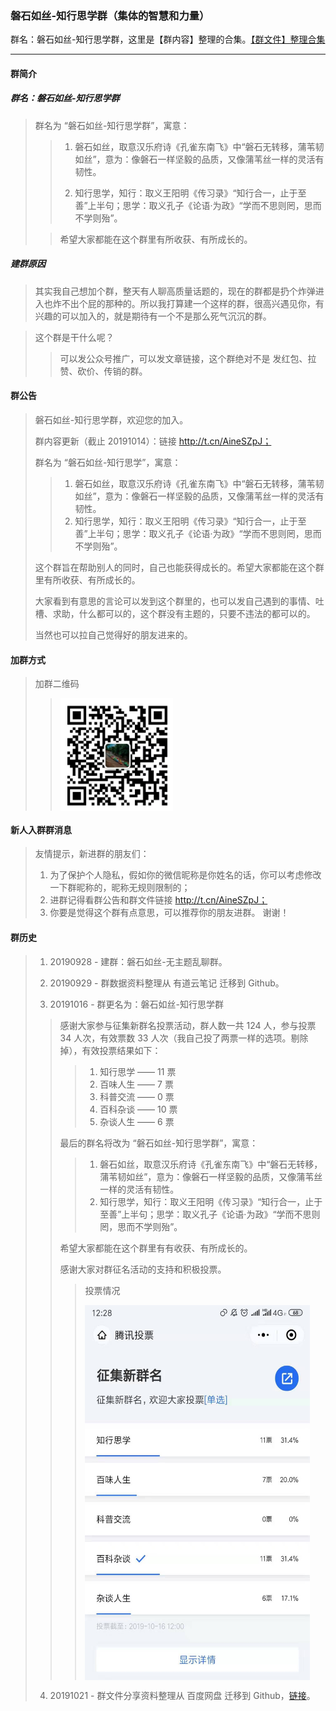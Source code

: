 ### 磐石如丝-知行思学群（集体的智慧和力量）
群名：磐石如丝-知行思学群，这里是【群内容】整理的合集。[【群文件】整理合集](https://github.com/geekpanshi/panshirusi-share)

---

#### 群简介
##### 群名：磐石如丝-知行思学群
> 群名为 “磐石如丝-知行思学群”，寓意：
>
>> 1. 磐石如丝，取意汉乐府诗《孔雀东南飞》中“磐石无转移，蒲苇韧如丝”，意为：像磐石一样坚毅的品质，又像蒲苇丝一样的灵活有韧性。
>>
>> 2. 知行思学，知行：取义王阳明《传习录》“知行合一，止于至善”上半句；思学：取义孔子《论语·为政》“学而不思则罔，思而不学则殆”。
>
>> 希望大家都能在这个群里有所收获、有所成长的。

##### 建群原因
> 其实我自己想加个群，整天有人聊高质量话题的，现在的群都是扔个炸弹进入也炸不出个屁的那种的。所以我打算建一个这样的群，很高兴遇见你，有兴趣的可以加入的，就是期待有一个不是那么死气沉沉的群。

> 这个群是干什么呢？
>
>> 可以发公众号推广，可以发文章链接，这个群绝对不是 发红包、拉赞、砍价、传销的群。

#### 群公告
> 磐石如丝-知行思学群，欢迎您的加入。
>
> 群内容更新（截止 20191014）：链接 http://t.cn/AineSZpJ；
>
> 群名为 “磐石如丝-知行思学”，寓意：
>>
>> 1. 磐石如丝，取意汉乐府诗《孔雀东南飞》中“磐石无转移，蒲苇韧如丝”，意为：像磐石一样坚毅的品质，又像蒲苇丝一样的灵活有韧性。
>> 2. 知行思学，知行：取义王阳明《传习录》“知行合一，止于至善”上半句；思学：取义孔子《论语·为政》“学而不思则罔，思而不学则殆”。
>
> 这个群旨在帮助别人的同时，自己也能获得成长的。希望大家都能在这个群里有所收获、有所成长的。
>
> 大家看到有意思的言论可以发到这个群里的，也可以发自己遇到的事情、吐槽、求助，什么都可以的，这个群没有主题的，只要不违法的都可以的。
>
> 当然也可以拉自己觉得好的朋友进来的。

#### 加群方式
> 加群二维码
>>
>> <img src="/配图/README/001-磐石如丝微信二维码.png" width="180" height="180" align=center></img>

#### 新人入群群消息
> 友情提示，新进群的朋友们：
> 1. 为了保护个人隐私，假如你的微信昵称是你姓名的话，你可以考虑修改一下群昵称的，昵称无规则限制的；
> 2. 进群记得看群公告和群文件链接 http://t.cn/AineSZpJ；
> 3. 你要是觉得这个群有点意思，可以推荐你的朋友进群。
> 谢谢！

#### 群历史
> 1. 20190928 - 建群：磐石如丝-无主题乱聊群。
>
> 2. 20190929 - 群数据资料整理从 有道云笔记 迁移到 Github。
>
> 3. 20191016 - 群更名为：磐石如丝-知行思学群
>
>> 感谢大家参与征集新群名投票活动，群人数一共 124 人，参与投票 34 人次，有效票数 33 人次（我自己投了两票一样的选项。剔除掉），有效投票结果如下：
>>>
>>> 1. 知行思学  —— 11 票
>>> 2. 百味人生  ——  7 票
>>> 3. 科普交流  ——  0 票
>>> 4. 百科杂谈  —— 10 票
>>> 5. 杂谈人生  ——  6 票
>>
>> 最后的群名将改为 “磐石如丝-知行思学群”，寓意：
>>>
>>> 1. 磐石如丝，取意汉乐府诗《孔雀东南飞》中“磐石无转移，蒲苇韧如丝”，意为：像磐石一样坚毅的品质，又像蒲苇丝一样的灵活有韧性。
>>> 2. 知行思学，知行：取义王阳明《传习录》“知行合一，止于至善”上半句；思学：取义孔子《论语·为政》“学而不思则罔，思而不学则殆”。
>>
>> 希望大家都能在这个群里有有收获、有所成长的。
>>
>> 感谢大家对群征名活动的支持和积极投票。
>>>
>>> 投票情况
>>>
>>> <img src="/配图/README/001-001.jpg" width="360" height="600" align=center></img>
>
> 4. 20191021 - 群文件分享资料整理从 百度网盘 迁移到 Github，[链接](https://github.com/geekpanshi/panshirusi-share?files=1)。
